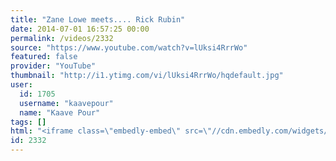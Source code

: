 ```yaml
---
title: "Zane Lowe meets.... Rick Rubin"
date: 2014-07-01 16:57:25 00:00
permalink: /videos/2332
source: "https://www.youtube.com/watch?v=lUksi4RrrWo"
featured: false
provider: "YouTube"
thumbnail: "http://i1.ytimg.com/vi/lUksi4RrrWo/hqdefault.jpg"
user:
  id: 1705
  username: "kaavepour"
  name: "Kaave Pour"
tags: []
html: "<iframe class=\"embedly-embed\" src=\"//cdn.embedly.com/widgets/media.html?src=http%3A%2F%2Fwww.youtube.com%2Fembed%2FlUksi4RrrWo%3Fwmode%3Dtransparent%26feature%3Doembed&wmode=transparent&url=http%3A%2F%2Fwww.youtube.com%2Fwatch%3Fv%3DlUksi4RrrWo&image=http%3A%2F%2Fi1.ytimg.com%2Fvi%2FlUksi4RrrWo%2Fhqdefault.jpg&key=daaebf4d9cdd46779200162d0ca86e20&type=text%2Fhtml&schema=youtube\" width=\"854\" height=\"480\" scrolling=\"no\" frameborder=\"0\" allowfullscreen></iframe>"
id: 2332
---
```


